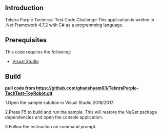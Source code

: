 ## Introduction
Telstra Purple Technical Test Code Challenge
This application is written in .Net Framework 4.7.2 with C# as a programming language.

## Prerequisites

This code requires the following:

* [Visual Studio](https://www.visualstudio.com/en-us/downloads)

## Build
**pull code from https://github.com/ghanshyam63/TelstraPurple-TechTest-ToyRobot.git**

1.Open the sample solution in Visual Studio 2019/2017.

2.Press F5 to build and run the sample. This will restore the NuGet package dependencies and open the console application.

3.Follow the instruction on command prompt.
